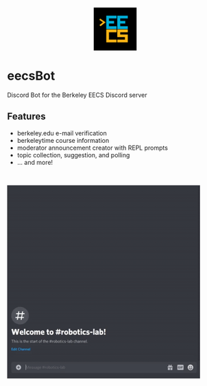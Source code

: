 <p align="center">
 <img src="icon.png" alt="train_perf_fig" height="100" width="100"/>
</p>

# eecsBot
Discord Bot for the Berkeley EECS Discord server

## Features
- berkeley.edu e-mail verification
- berkeleytime course information
- moderator announcement creator with REPL prompts
- topic collection, suggestion, and polling
- ... and more!

<br>
<p align="left">
 <img src="demo.gif" alt="train_perf_fig" height="450" width="450"/>
</p>
